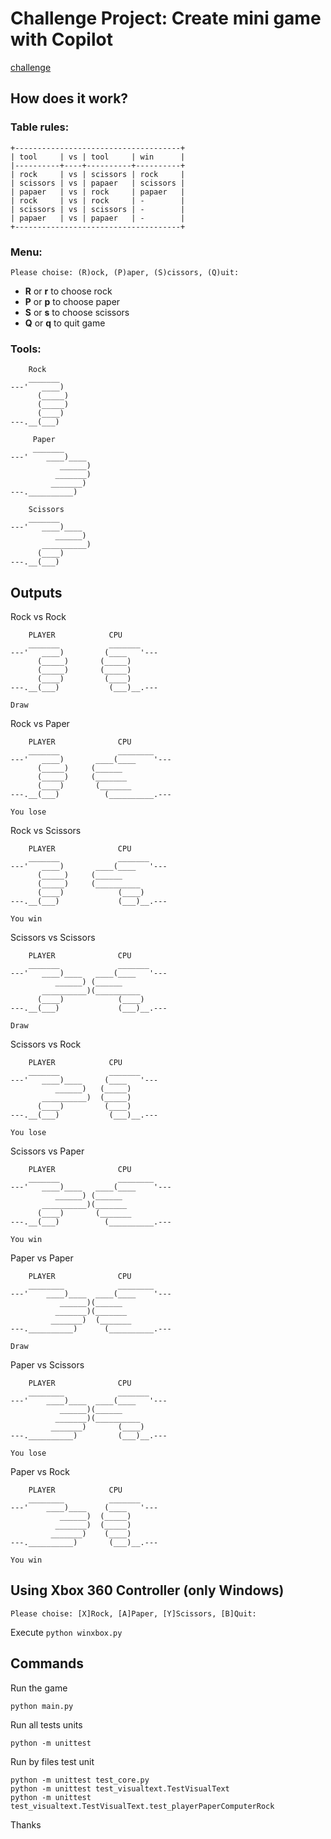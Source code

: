 # Challenge Project: Create mini game with Copilot

[challenge](https://learn.microsoft.com/pt-br/training/modules/challenge-project-create-mini-game-with-copilot/)

## How does it work?
### Table rules:
```
+-------------------------------------+
| tool     | vs | tool     | win      |
|----------+----+----------+----------+
| rock     | vs | scissors | rock     |
| scissors | vs | papaer   | scissors |
| papaer   | vs | rock     | papaer   |
| rock     | vs | rock     | -        |
| scissors | vs | scissors | -        |
| papaer   | vs | papaer   | -        |
+-------------------------------------+

```

### Menu:
```
Please choise: (R)ock, (P)aper, (S)cissors, (Q)uit:
```
- **R** or **r** to choose rock
- **P** or **p** to choose paper
- **S** or **s** to choose scissors
- **Q** or **q** to quit game

### Tools:
```
    Rock
    _______
---'   ____)
      (_____)
      (_____)
      (____)
---.__(___)
```

```
     Paper
     _______
---'    ____)____
           ______)
          _______)
         _______)
---.__________)
```
```
    Scissors
    _______
---'   ____)____
          ______)
       __________)
      (____)
---.__(___)
```

## Outputs
Rock vs Rock
```
    PLAYER            CPU           
    _______           _______       
---'   ____)         (____   '---   
      (_____)       (_____)         
      (_____)       (_____)         
      (____)         (____)         
---.__(___)           (___)__.---   

Draw
```
Rock vs Paper
```
    PLAYER              CPU         
    _______             ________    
---'   ____)       ____(____    '---
      (_____)     (______           
      (_____)     (_______          
      (____)       (_______         
---.__(___)          (__________.---

You lose
```
Rock vs Scissors
```
    PLAYER              CPU         
    _______             _______     
---'   ____)       ____(____   '--- 
      (_____)     (______           
      (_____)     (__________       
      (____)            (____)      
---.__(___)             (___)__.--- 

You win
```
Scissors vs Scissors
```
    PLAYER              CPU         
    _______             _______     
---'   ____)____   ____(____   '--- 
          ______) (______           
       __________)(__________       
      (____)            (____)      
---.__(___)             (___)__.--- 

Draw
```
Scissors vs Rock
```
    PLAYER            CPU           
    _______           _______       
---'   ____)____     (____   '---   
          ______)   (_____)         
       __________)  (_____)         
      (____)         (____)         
---.__(___)           (___)__.---   

You lose
```
Scissors vs Paper
```
    PLAYER              CPU         
    _______             ________    
---'   ____)____   ____(____    '---
          ______) (______           
       __________)(_______          
      (____)       (_______         
---.__(___)          (__________.---

You win
```
Paper vs Paper
```
    PLAYER              CPU         
    ________            ________    
---'    ____)____  ____(____    '---
           ______)(______           
          _______)(_______          
         _______)  (_______         
---.__________)      (__________.---

Draw
```
Paper vs Scissors
```
    PLAYER              CPU         
    ________            _______     
---'    ____)____  ____(____   '--- 
           ______)(______           
          _______)(__________       
         _______)       (____)      
---.__________)         (___)__.--- 

You lose
```
Paper vs Rock
```
    PLAYER            CPU           
    ________          _______       
---'    ____)____    (____   '---   
           ______)  (_____)         
          _______)  (_____)         
         _______)    (____)         
---.__________)       (___)__.---   

You win
```

## Using Xbox 360 Controller (only Windows)
```
Please choise: [X]Rock, [A]Paper, [Y]Scissors, [B]Quit:
```
Execute `python winxbox.py`

## Commands
Run the game
```shell
python main.py
```

Run all tests units
```shell
python -m unittest
```

Run by files test unit
```shell
python -m unittest test_core.py
python -m unittest test_visualtext.TestVisualText
python -m unittest test_visualtext.TestVisualText.test_playerPaperComputerRock
```

Thanks
